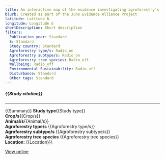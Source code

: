 ```yaml
---
title: An interactive map of the evidence investigating agroforestry's role in biodiversity and climate change mitigation and adaptation in low- and middle- income countries
blurb: Created as part of the Juno Evidence Alliance Project
latitude: Latitude N
longitude: Longitude E
shortDescription: Short description
filters:
  Publication year: Standard
  S: Standard
  Study country: Standard 
  Agroforestry type/s: Radio_on
  Agroforestry subtype/s: Radio_on
  Agroforestry tree species: Radio_off
  Wellbeing: Radio_off
  Environmental Sustainability: Radio_off
  Disturbance: Standard
  Other tags: Standard
---
```


##### {{Study citation}}

---

{{Summary}}
**Study type**{{Study type}}\
**Crop/s**{{Crop/s}}\
**Animal/s**{{Animal/s}}\
**Agroforestry type/s** {{Agroforestry type/s}}\
**Agroforestry subtype/s** {{Agroforestry subtype/s}}\
**Agroforestry tree species** {{Agroforestry tree species}}\
**Location:** {{Location}}\

[View online]({{Hyperlink}})
